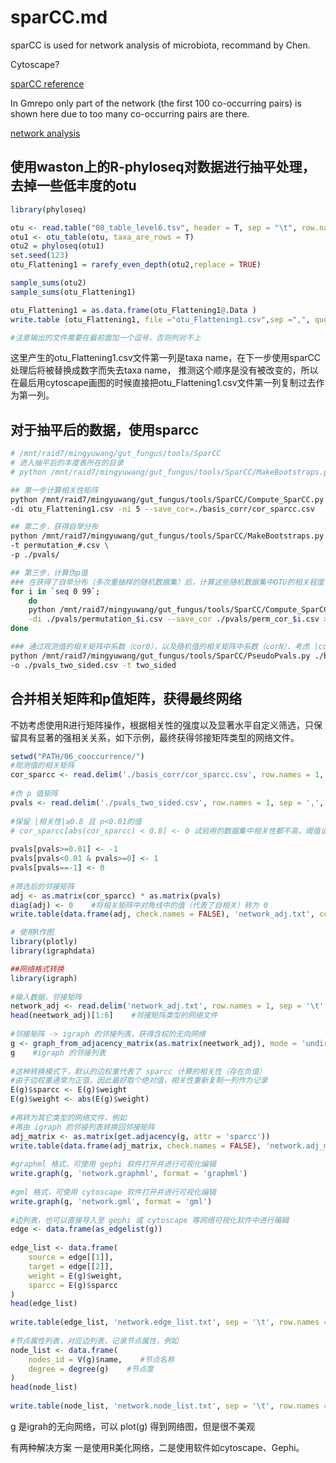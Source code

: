 # sparCC.md
sparCC is used for network analysis of microbiota, recommand by Chen.

Cytoscape?

[sparCC reference](https://blog.csdn.net/woodcorpse/article/details/106554536)

In Gmrepo only part of the network (the first 100 co-occurring pairs) is shown here due to too many co-occurring pairs are there.

[network analysis](https://mp.weixin.qq.com/s?__biz=MzIxNzc1Mzk3NQ%3D%3D&chksm=97f5b52fa0823c394ad8374eb3c2707e525eb4cd49dce028dcb131a7342171b592d2f8f19fb3&idx=1&lang=zh_CN&mid=2247484727&scene=21&sn=1014fd472ff6b0bb2ea9af9093c198d6&token=668390449#wechat_redirect)




## 使用waston上的R-phyloseq对数据进行抽平处理，去掉一些低丰度的otu
```R
library(phyloseq)

otu <- read.table("08_table_level6.tsv", header = T, sep = "\t", row.names = 1)
otu1 <- otu_table(otu, taxa_are_rows = T)
otu2 = phyloseq(otu1)
set.seed(123)
otu_Flattening1 = rarefy_even_depth(otu2,replace = TRUE)

sample_sums(otu2)
sample_sums(otu_Flattening1)

otu_Flattening1 = as.data.frame(otu_Flattening1@.Data )
write.table (otu_Flattening1, file ="otu_Flattening1.csv",sep =",", quote =FALSE)

#注意输出的文件需要在最前面加一个逗号，否则列对不上
```
这里产生的otu_Flattening1.csv文件第一列是taxa name，在下一步使用sparCC处理后将被替换成数字而失去taxa name， 推测这个顺序是没有被改变的，所以在最后用cytoscape画图的时候直接把otu_Flattening1.csv文件第一列复制过去作为第一列。

## 对于抽平后的数据，使用sparcc

```bash
# /mnt/raid7/mingyuwang/gut_fungus/tools/SparCC
# 进入抽平后的丰度表所在的目录
# python /mnt/raid7/mingyuwang/gut_fungus/tools/SparCC/MakeBootstraps.py -h

## 第一步计算相关性矩阵
python /mnt/raid7/mingyuwang/gut_fungus/tools/SparCC/Compute_SparCC.py  -n Experiment_SparCC \
-di otu_Flattening1.csv -ni 5 --save_cor=./basis_corr/cor_sparcc.csv

## 第二步，获得自举分布
python /mnt/raid7/mingyuwang/gut_fungus/tools/SparCC/MakeBootstraps.py otu_Flattening1.csv \
-t permutation_#.csv \
-p ./pvals/

## 第三步，计算伪p值
### 在获得了自举分布（多次重抽样的随机数据集）后，计算这些随机数据集中OTU的相关程度，即获得随机值的相关矩阵。
for i in `seq 0 99`; 
    do 
    python /mnt/raid7/mingyuwang/gut_fungus/tools/SparCC/Compute_SparCC.py --name Experiment_PVals \
    -di ./pvals/permutation_$i.csv --save_cor ./pvals/perm_cor_$i.csv >> case_example.log; 
done

### 通过观测值的相关矩阵中系数（cor0），以及随机值的相关矩阵中系数（corN），考虑 |cor0|>|corN| 的频率，获得伪 p 值（我猜的应该是这样......）
python /mnt/raid7/mingyuwang/gut_fungus/tools/SparCC/PseudoPvals.py ./basis_corr/cor_sparcc.csv ./pvals/perm_cor_#.csv 100 \
-o ./pvals_two_sided.csv -t two_sided

```

## 合并相关矩阵和p值矩阵，获得最终网络
不妨考虑使用R进行矩阵操作，根据相关性的强度以及显著水平自定义筛选，只保留具有显著的强相关关系，如下示例，最终获得邻接矩阵类型的网络文件。
```R
setwd("PATH/06_cooccurrence/")
#观测值的相关矩阵
cor_sparcc <- read.delim('./basis_corr/cor_sparcc.csv', row.names = 1, sep = ',', check.names = FALSE)
 
#伪 p 值矩阵
pvals <- read.delim('./pvals_two_sided.csv', row.names = 1, sep = ',', check.names = FALSE)
 
#保留 |相关性|≥0.8 且 p<0.01的值
# cor_sparcc[abs(cor_sparcc) < 0.8] <- 0 试验用的数据集中相关性都不高，阈值设为0.3也没有显著相关性，这份数据包括两种表型的人群，相关性不高的原因？
 
pvals[pvals>=0.01] <- -1
pvals[pvals<0.01 & pvals>=0] <- 1
pvals[pvals==-1] <- 0
 
#筛选后的邻接矩阵
adj <- as.matrix(cor_sparcc) * as.matrix(pvals)
diag(adj) <- 0    #将相关矩阵中对角线中的值（代表了自相关）转为 0
write.table(data.frame(adj, check.names = FALSE), 'network_adj.txt', col.names = NA, sep = '\t', quote = FALSE)

```


```R
# 使用R作图
library(plotly)
library(igraphdata)

##网络格式转换
library(igraph)
 
#输入数据，邻接矩阵
network_adj <- read.delim('network_adj.txt', row.names = 1, sep = '\t', check.names = FALSE)
head(neetwork_adj)[1:6]    #邻接矩阵类型的网络文件
 
#邻接矩阵 -> igraph 的邻接列表，获得含权的无向网络
g <- graph_from_adjacency_matrix(as.matrix(neetwork_adj), mode = 'undirected', weighted = TRUE, diag = FALSE)
g    #igraph 的邻接列表
 
#这种转换模式下，默认的边权重代表了 sparcc 计算的相关性（存在负值）
#由于边权重通常为正值，因此最好取个绝对值，相关性重新复制一列作为记录
E(g)$sparcc <- E(g)$weight
E(g)$weight <- abs(E(g)$weight)
 
#再转为其它类型的网络文件，例如
#再由 igraph 的邻接列表转换回邻接矩阵
adj_matrix <- as.matrix(get.adjacency(g, attr = 'sparcc'))
write.table(data.frame(adj_matrix, check.names = FALSE), 'network.adj_matrix.txt', col.names = NA, sep = '\t', quote = FALSE)
 
#graphml 格式，可使用 gephi 软件打开并进行可视化编辑
write.graph(g, 'network.graphml', format = 'graphml')
 
#gml 格式，可使用 cytoscape 软件打开并进行可视化编辑
write.graph(g, 'network.gml', format = 'gml')
 
#边列表，也可以直接导入至 gephi 或 cytoscape 等网络可视化软件中进行编辑
edge <- data.frame(as_edgelist(g))
 
edge_list <- data.frame(
    source = edge[[1]],
    target = edge[[2]],
    weight = E(g)$weight,
    sparcc = E(g)$sparcc
)
head(edge_list)
 
write.table(edge_list, 'network.edge_list.txt', sep = '\t', row.names = FALSE, quote = FALSE)
 
#节点属性列表，对应边列表，记录节点属性，例如
node_list <- data.frame(
    nodes_id = V(g)$name,    #节点名称
    degree = degree(g)    #节点度
)
head(node_list)
 
write.table(node_list, 'network.node_list.txt', sep = '\t', row.names = FALSE, quote = FALSE)

```

g 是igrah的无向网络，可以 plot(g) 得到网络图，但是很不美观

有两种解决方案
一是使用R美化网络，二是使用软件如cytoscape、Gephi。

```R


```